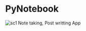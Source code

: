 # PyNotebook
![sc1](https://github.com/westoleaboat/PyNotebook/assets/68698872/4fb90327-88dd-4d56-8b5d-b4788e10c815)
Note taking, Post writting App
